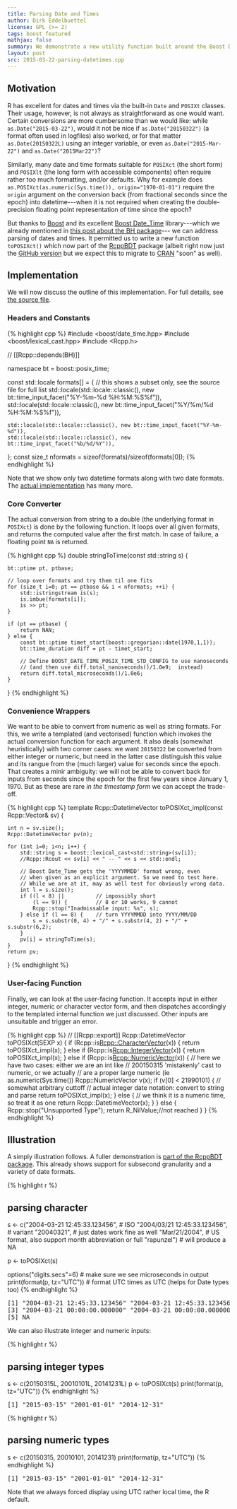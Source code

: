 ```yaml
---
title: Parsing Date and Times 
author: Dirk Eddelbuettel
license: GPL (>= 2)
tags: boost featured
mathjax: false
summary: We demonstrate a new utility function built around the Boost Date_Time parsing functions.
layout: post
src: 2015-03-22-parsing-datetimes.cpp
---
```


## Motivation

R has excellent for dates and times via the built-in `Date` and `POSIXt`
classes.  Their usage, however, is not always as straightforward as one
would want.  Certain conversions are more cumbersome than we would like: while
`as.Date("2015-03-22")`, would it not be nice if `as.Date("20150322")` (a
format often used in logfiles) also worked, or for that matter
`as.Date(20150322L)` using an integer variable, or even
`as.Date("2015-Mar-22")` and `as.Date("2015Mar22")`?

Similarly, many date and time formats suitable for `POSIXct` (the short form)
and `POSIXlt` (the long form with accessible components) often require rather too
much formatting, and/or defaults. Why for example does
`as.POSIXct(as.numeric(Sys.time()), origin="1970-01-01")` require the
`origin` argument on the conversion back (from fractional seconds since the
epoch) into datetime---when it is not required when creating the
double-precision floating point representation of time since the epoch?

But thanks to [Boost](http://www.boost.org) and its excellent
[Boost Date_Time](http://www.boost.org/doc/libs/1_57_0/doc/html/date_time.html)
library---which we already mentioned in
[this post about the BH package](/articles/using-boost-with-bh)--- we can
address parsing of dates and times.  It permitted us to write a new function
`toPOSIXct()` which now part of the
[RcppBDT](http://cran.r-project.org/package=RcppBDT) package (albeit right
now just the [GitHub version](https://github.com/eddelbuettel/rcppbdt) but we
expect this to migrate to [CRAN](http://cran.r-project.org) "soon" as well).

## Implementation

We will now discuss the outline of this implementation.  For full details,
see
[the source file](https://github.com/eddelbuettel/rcppbdt/blob/master/src/toPOSIXct.cpp).


### Headers and Constants


{% highlight cpp %}
#include <boost/date_time.hpp>
#include <boost/lexical_cast.hpp>
#include <Rcpp.h>

// [[Rcpp::depends(BH)]]

namespace bt = boost::posix_time;

const std::locale formats[] = {    // this shows a subset only, see the source file for full list
    std::locale(std::locale::classic(), new bt::time_input_facet("%Y-%m-%d %H:%M:%S%f")),
    std::locale(std::locale::classic(), new bt::time_input_facet("%Y/%m/%d %H:%M:%S%f")),

    std::locale(std::locale::classic(), new bt::time_input_facet("%Y-%m-%d")),
    std::locale(std::locale::classic(), new bt::time_input_facet("%b/%d/%Y")),
};
const size_t nformats = sizeof(formats)/sizeof(formats[0]);
{% endhighlight %}

Note that we show only two datetime formats along with two date
formats. The [actual implementation](https://github.com/eddelbuettel/rcppbdt/blob/master/src/toPOSIXct.cpp) has many more.


### Core Converter

The actual conversion from string to a double (the underlying format in
`POSIXct`) is done by the following function.  It loops over all given
formats, and returns the computed value after the first match. In case of
failure, a floating point `NA` is returned.

{% highlight cpp %}
double stringToTime(const std::string s) {

    bt::ptime pt, ptbase;

    // loop over formats and try them til one fits
    for (size_t i=0; pt == ptbase && i < nformats; ++i) {
        std::istringstream is(s);
        is.imbue(formats[i]);
        is >> pt;
    }
    
    if (pt == ptbase) {
        return NAN;
    } else { 
        const bt::ptime timet_start(boost::gregorian::date(1970,1,1));
        bt::time_duration diff = pt - timet_start;

        // Define BOOST_DATE_TIME_POSIX_TIME_STD_CONFIG to use nanoseconds
        // (and then use diff.total_nanoseconds()/1.0e9;  instead)
        return diff.total_microseconds()/1.0e6;
    }
}
{% endhighlight %}


### Convenience Wrappers

We want to be able to convert from numeric as well as string formats. For
this, we write a templated (and vectorised) function which invokes the actual
conversion function for each argument.  It also deals (somewhat
heuristically) with two corner cases: we want `20150322` be converted from
either integer or numeric, but need in the latter case distinguish this value
and its rangue from the (much larger) value for seconds since the epoch.
That creates a minir ambiguity: we will not be able to convert back for inputs
from seconds since the epoch for the first few years since January 1, 1970.
But as these are rare _in the timestamp form_ we can accept the trade-off.


{% highlight cpp %}
template <int RTYPE>
Rcpp::DatetimeVector toPOSIXct_impl(const Rcpp::Vector<RTYPE>& sv) {

    int n = sv.size();
    Rcpp::DatetimeVector pv(n);
    
    for (int i=0; i<n; i++) {
        std::string s = boost::lexical_cast<std::string>(sv[i]);
        //Rcpp::Rcout << sv[i] << " -- " << s << std::endl;

        // Boost Date_Time gets the 'YYYYMMDD' format wrong, even
        // when given as an explicit argument. So we need to test here.
        // While we are at it, may as well test for obviously wrong data.
        int l = s.size();
        if ((l < 8) ||          // impossibly short
            (l == 9)) {         // 8 or 10 works, 9 cannot
            Rcpp::stop("Inadmissable input: %s", s);
        } else if (l == 8) {    // turn YYYYMMDD into YYYY/MM/DD
            s = s.substr(0, 4) + "/" + s.substr(4, 2) + "/" + s.substr(6,2);
        }
        pv[i] = stringToTime(s);
    }
    return pv;
}
{% endhighlight %}

### User-facing Function

Finally, we can look at the user-facing function.  It accepts input in either
integer, numeric or character vector form, and then dispatches accordingly to
the templated internal function we just discussed.   Other inputs are
unsuitable and trigger an error.

{% highlight cpp %}
// [[Rcpp::export]]
Rcpp::DatetimeVector toPOSIXct(SEXP x) {
    if (Rcpp::is<Rcpp::CharacterVector>(x)) {
        return toPOSIXct_impl<STRSXP>(x);
    } else if (Rcpp::is<Rcpp::IntegerVector>(x)) {
        return toPOSIXct_impl<INTSXP>(x); 
    } else if (Rcpp::is<Rcpp::NumericVector>(x)) {
        // here we have two cases: either we are an int like
        // 200150315 'mistakenly' cast to numeric, or we actually
        // are a proper large numeric (ie as.numeric(Sys.time())
        Rcpp::NumericVector v(x);
        if (v[0] < 21990101) {  // somewhat arbitrary cuttoff
            // actual integer date notation: convert to string and parse
            return toPOSIXct_impl<REALSXP>(x);
        } else {
            // we think it is a numeric time, so treat it as one
            return Rcpp::DatetimeVector(x);
        }
    } else {
        Rcpp::stop("Unsupported Type");
        return R_NilValue;//not reached
    }
}
{% endhighlight %}

## Illustration

A simply illustration follows.   A fuller demonstration is
[part of the RcppBDT package](https://github.com/eddelbuettel/rcppbdt/blob/master/demo/toPOSIXct.R).
This already shows support for subsecond granularity and a variety of date formats.

{% highlight r %}
## parsing character
s <- c("2004-03-21 12:45:33.123456",    # ISO
       "2004/03/21 12:45:33.123456",    # variant
       "20040321",                      # just dates work fine as well
       "Mar/21/2004",                   # US format, also support month abbreviation or full
       "rapunzel")                      # will produce a NA

p <- toPOSIXct(s)

options("digits.secs"=6)                # make sure we see microseconds in output
print(format(p, tz="UTC"))              # format UTC times as UTC (helps for Date types too)
{% endhighlight %}



<pre class="output">
[1] &quot;2004-03-21 12:45:33.123456&quot; &quot;2004-03-21 12:45:33.123456&quot;
[3] &quot;2004-03-21 00:00:00.000000&quot; &quot;2004-03-21 00:00:00.000000&quot;
[5] NA                          
</pre>

We can also illustrate integer and numeric inputs:

{% highlight r %}
## parsing integer types
s <- c(20150315L, 20010101L, 20141231L)
p <- toPOSIXct(s)
print(format(p, tz="UTC"))
{% endhighlight %}



<pre class="output">
[1] &quot;2015-03-15&quot; &quot;2001-01-01&quot; &quot;2014-12-31&quot;
</pre>



{% highlight r %}
## parsing numeric types
s <- c(20150315, 20010101, 20141231)
print(format(p, tz="UTC"))
{% endhighlight %}



<pre class="output">
[1] &quot;2015-03-15&quot; &quot;2001-01-01&quot; &quot;2014-12-31&quot;
</pre>

Note that we always forced display using UTC rather local time, the R default.
